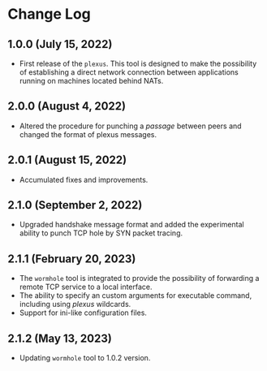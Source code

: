 # Change Log

## 1.0.0 (July 15, 2022)

- First release of the `plexus`. This tool is designed to make the possibility of establishing a direct network connection between applications running on machines located behind NATs.

## 2.0.0 (August 4, 2022)

- Altered the procedure for punching a *passage* between peers and changed the format of plexus messages.

## 2.0.1 (August 15, 2022)

- Accumulated fixes and improvements.

## 2.1.0 (September 2, 2022)

- Upgraded handshake message format and added the experimental ability to punch TCP hole by SYN packet tracing.

## 2.1.1 (February 20, 2023)

- The `wormhole` tool is integrated to provide the possibility of forwarding a remote TCP service to a local interface.
- The ability to specify an custom arguments for executable command, including using *plexus* wildcards.
- Support for ini-like configuration files.

## 2.1.2 (May 13, 2023)

- Updating `wormhole` tool to 1.0.2 version.
